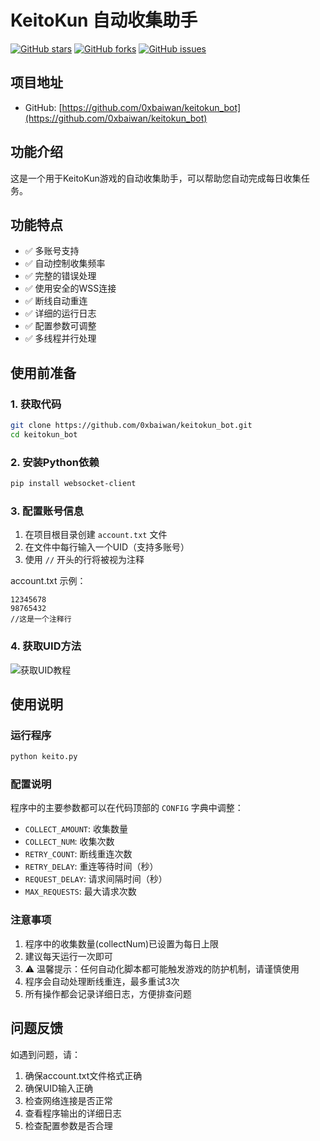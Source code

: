 # KeitoKun 自动收集助手

[![GitHub stars](https://img.shields.io/github/stars/0xbaiwan/keitokun_bot)](https://github.com/0xbaiwan/keitokun_bot/stargazers)
[![GitHub forks](https://img.shields.io/github/forks/0xbaiwan/keitokun_bot)](https://github.com/0xbaiwan/keitokun_bot/network)
[![GitHub issues](https://img.shields.io/github/issues/0xbaiwan/keitokun_bot)](https://github.com/0xbaiwan/keitokun_bot/issues)

## 项目地址
- GitHub: [https://github.com/0xbaiwan/keitokun_bot](https://github.com/0xbaiwan/keitokun_bot)

## 功能介绍
这是一个用于KeitoKun游戏的自动收集助手，可以帮助您自动完成每日收集任务。

## 功能特点
- ✅ 多账号支持
- ✅ 自动控制收集频率
- ✅ 完整的错误处理
- ✅ 使用安全的WSS连接
- ✅ 断线自动重连
- ✅ 详细的运行日志
- ✅ 配置参数可调整
- ✅ 多线程并行处理

## 使用前准备

### 1. 获取代码
```bash
git clone https://github.com/0xbaiwan/keitokun_bot.git
cd keitokun_bot
```

### 2. 安装Python依赖
```bash
pip install websocket-client
```

### 3. 配置账号信息
1. 在项目根目录创建 `account.txt` 文件
2. 在文件中每行输入一个UID（支持多账号）
3. 使用 `//` 开头的行将被视为注释

account.txt 示例：
```
12345678
98765432
//这是一个注释行
```

### 4. 获取UID方法
![获取UID教程](https://github.com/user-attachments/assets/a4d835cd-a254-4d44-895b-d1aec0ac1bb6)

## 使用说明

### 运行程序
```bash
python keito.py
```

### 配置说明
程序中的主要参数都可以在代码顶部的 `CONFIG` 字典中调整：
- `COLLECT_AMOUNT`: 收集数量
- `COLLECT_NUM`: 收集次数
- `RETRY_COUNT`: 断线重连次数
- `RETRY_DELAY`: 重连等待时间（秒）
- `REQUEST_DELAY`: 请求间隔时间（秒）
- `MAX_REQUESTS`: 最大请求次数

### 注意事项
1. 程序中的收集数量(collectNum)已设置为每日上限
2. 建议每天运行一次即可
3. ⚠️ 温馨提示：任何自动化脚本都可能触发游戏的防护机制，请谨慎使用
4. 程序会自动处理断线重连，最多重试3次
5. 所有操作都会记录详细日志，方便排查问题

## 问题反馈
如遇到问题，请：
1. 确保account.txt文件格式正确
2. 确保UID输入正确
3. 检查网络连接是否正常
4. 查看程序输出的详细日志
5. 检查配置参数是否合理